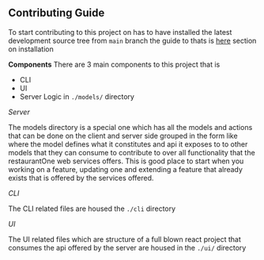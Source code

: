 ## Contributing Guide
To start contributing to this project on has to have installed the latest development source tree from ```main``` branch
the guide to thats is [here](./README.md) section on installation

**Components**
There are 3 main components to this project that is 
 - CLI
 - UI
 - Server Logic in  ```./models/``` directory 

*Server* <br />

The models directory is a special one which has all the models and actions that can be done on the client and server side grouped in the form like where the model defines what it constitutes and api it exposes to to other models that they can consume to contribute to over all functionality that the restaurantOne web services offers.
This is good place to start when you working on a feature, updating one and extending a feature that already exists
that is offered by the services offered. <br />

*CLI*

The CLI related files are housed the ```./cli``` directory <br />

*UI* <br />

The UI related files which are structure of a full blown react project that consumes the api offered by the server
are housed in the ```./ui/``` directory





